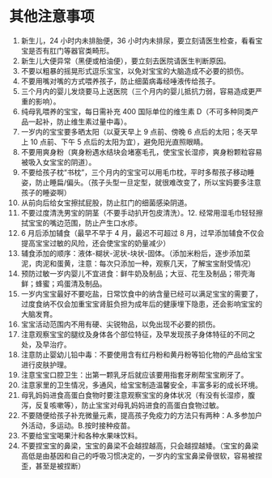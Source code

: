 # 其他注意事项

1. 新生儿，24 小时内未排胎便，36 小时内未排尿，要立刻请医生检查，看看宝宝是否有肛门等器官类畸形。
2. 新生儿大便异常（黑便或柏油便），要立刻去医院请医生判断原因。
3. 不要以粗暴的摇晃形式逗乐宝宝，以免对宝宝的大脑造成不必要的损伤。
4. 不要用嘴对嘴的方式喂养孩子，防止细菌病毒经唾液传给孩子。
5. 三个月内的婴儿发烧要马上送医院（三个月内的婴儿抵抗力弱，容易造成更严重的影响）。
6. 纯母乳喂养的宝宝，每日需补充 400 国际单位的维生素 D（不可多种同类产品一起补，防止维生素过量中毒）。
7. 一岁内的宝宝要多晒太阳（以夏天早上 9 点前、傍晚 6 点后的太阳；冬天早上 10 点前、下午 5 点后的太阳为宜），避免阳光直照眼睛。
8. 不要用爽身粉（爽身粉遇水结块会堵塞毛孔，使宝宝长湿疹，爽身粉颗粒容易被吸入女宝宝的阴道）。
9. 不要给孩子枕“书枕”，三个月内的宝宝可以用毛巾枕，平时多帮孩子移动睡姿，防止睡扁/偏头。（孩子头型一旦定型，就很难改变了，所以宝妈要多注意孩子的睡姿啊）
10. 从前向后给女宝擦拭屁股，防止肛门的细菌感染阴道。
11. 不要过度清洗男宝的阴茎（不要手动扒开包皮清洗）。12. 经常用湿毛巾轻轻擦拭宝宝的嘴边范围，防止产生口水疹。
12. 6 月后添加辅食（最早不早于 4 月，最迟不可超过 8 月，过早添加辅食不仅会提高宝宝过敏的风险，还会使宝宝的奶量减少）
13. 辅食添加的顺序：液体-糊状-泥状-块状-固体。（添加米粉后，逐步添加菜泥，肉泥和蛋黄，注意：每次只添加一种，观察几天，了解宝宝耐受情况）
14. 预防过敏一岁内婴儿不宜进食：鲜牛奶及制品；大豆、花生及制品；带壳海鲜；蜂蜜；鸡蛋清及制品。
15. 一岁内宝宝最好不要吃盐，日常饮食中的纳含量已经可以满足宝宝的需要了，过度食纳不仅会加重宝宝肾脏负担为成年后的健康埋下隐患，还会影响宝宝的大脑发育。
16. 宝宝活动范围内不用有硬、尖锐物品，以免出现不必要的损伤。
17. 注意观察宝宝的腿纹及身体各个部位特征，及早发现孩子身体特征的不同之处，及早治疗。
18. 注意防止婴幼儿铅中毒：不要使用含有红丹粉和黄丹粉等铅化物的产品给宝宝进行皮肤护理。
19. 注意宝宝口腔卫生：出第一颗乳牙后就应该要用指套牙刷帮宝宝刷牙了。
20. 注意家里的卫生情况，多通风，给宝宝制造温馨安全，丰富多彩的成长环境。
21. 母乳妈妈进食高蛋白食物时要注意观察宝宝的身体状况（有没有长湿疹，腹泻，反复咳嗽等），防止宝宝对母乳妈妈进食的高蛋白食物过敏。
22. 不要随便给孩子补充微量元素，提高孩子免疫力的方法只有两种：A.多参加户外活动，多运动。B.按时接种疫苗。
23. 不要给宝宝喝果汁和各种水果味饮料。
24. 不要捏宝宝的鼻梁，宝宝的鼻梁不会越捏越高，只会越捏越矮。（宝宝的鼻梁高低是由基因和自己的呼吸习惯决定的，一岁内的宝宝鼻梁骨很软，容易被捏歪，甚至是被捏断）
